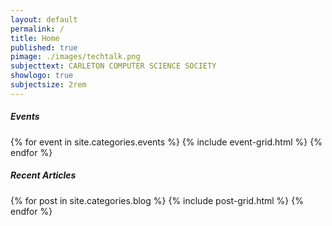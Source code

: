```yaml
---
layout: default
permalink: /
title: Home
published: true
pimage: ./images/techtalk.png
subjecttext: CARLETON COMPUTER SCIENCE SOCIETY
showlogo: true 
subjectsize: 2rem
---
```

<h5>Events</h5>
<div class="tiles">
{% for event in site.categories.events %}
	{% include event-grid.html %}
{% endfor %}
</div>

<h5>Recent Articles</h5>
<div class="tiles">
{% for post in site.categories.blog %}
	{% include post-grid.html %}
{% endfor %}
</div>
